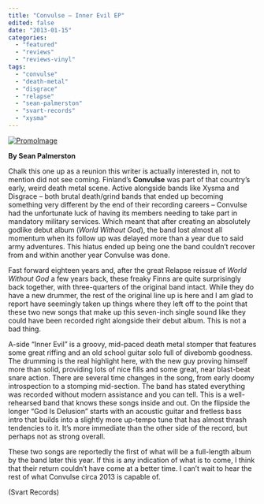 ```yaml
---
title: "Convulse – Inner Evil EP"
edited: false
date: "2013-01-15"
categories:
  - "featured"
  - "reviews"
  - "reviews-vinyl"
tags:
  - "convulse"
  - "death-metal"
  - "disgrace"
  - "relapse"
  - "sean-palmerston"
  - "svart-records"
  - "xysma"
---
```


[![PromoImage](http://www.hellbound.ca/wp-content/uploads/2013/01/PromoImage.png)](http://www.hellbound.ca/wp-content/uploads/2013/01/PromoImage.png)

**By Sean Palmerston**

Chalk this one up as a reunion this writer is actually interested in, not to mention did not see coming. Finland’s **Convulse** was part of that country’s early, weird death metal scene. Active alongside bands like Xysma and Disgrace – both brutal death/grind bands that ended up becoming something very different by the end of their recording careers – Convulse had the unfortunate luck of having its members needing to take part in mandatory military services. Which meant that after creating an absolutely godlike debut album (_World Without God_), the band lost almost all momentum when its follow up was delayed more than a year due to said army adventures. This hiatus ended up being one the band couldn’t recover from and within another year Convulse was done.

Fast forward eighteen years and, after the great Relapse reissue of _World Without God_ a few years back, these freaky Finns are quite surprisingly back together, with three-quarters of the original band intact. While they do have a new drummer, the rest of the original line up is here and I am glad to report have seemingly taken up things where they left off to the point that these two new songs that make up this seven-inch single sound like they could have been recorded right alongside their debut album. This is not a bad thing.

A-side “Inner Evil” is a groovy, mid-paced death metal stomper that features some great riffing and an old school guitar solo full of divebomb goodness. The drumming is the real highlight here, with the new guy proving himself more than solid, providing lots of nice fills and some great, near blast-beat snare action. There are several time changes in the song, from early doomy introspection to a stomping mid-section. The band has stated everything was recorded without modern assistance and you can tell. This is a well-rehearsed band that knows these songs inside and out. On the flipside the longer “God Is Delusion” starts with an acoustic guitar and fretless bass intro that builds into a slightly more up-tempo tune that has almost thrash tendencies to it. It’s more immediate than the other side of the record, but perhaps not as strong overall.

These two songs are reportedly the first of what will be a full-length album by the band later this year. If this is any indication of what is to come, I think that their return couldn’t have come at a better time. I can’t wait to hear the rest of what Convulse circa 2013 is capable of.

(Svart Records)

